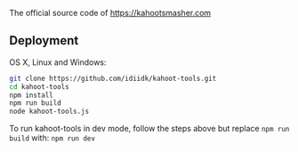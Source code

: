 The official source code of https://kahootsmasher.com

## Deployment

OS X, Linux and Windows:

```sh
git clone https://github.com/idiidk/kahoot-tools.git
cd kahoot-tools
npm install
npm run build
node kahoot-tools.js
```

To run kahoot-tools in dev mode, follow the steps above but replace ```npm run build``` with: ```npm run dev```
